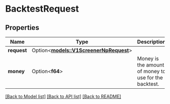 # BacktestRequest

## Properties

Name | Type | Description | Notes
------------ | ------------- | ------------- | -------------
**request** | Option<[**models::V1ScreenerNpRequest**](v1ScreenerNPRequest.md)> |  | [optional]
**money** | Option<**f64**> | Money is the amount of money to use for the backtest. | [optional]

[[Back to Model list]](../README.md#documentation-for-models) [[Back to API list]](../README.md#documentation-for-api-endpoints) [[Back to README]](../README.md)


